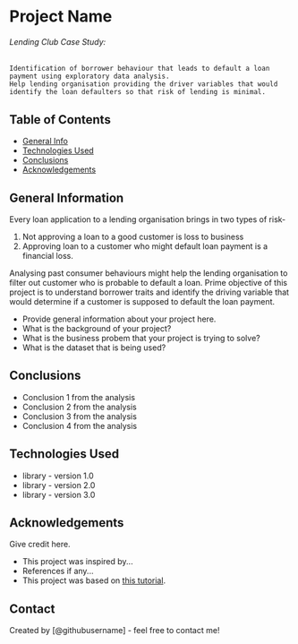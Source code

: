# Project Name
 ###### Lending Club Case Study:
    Identification of borrower behaviour that leads to default a loan payment using exploratory data analysis.
    Help lending organisation providing the driver variables that would identify the loan defaulters so that risk of lending is minimal.

## Table of Contents
* [General Info](#general-information)
* [Technologies Used](#technologies-used)
* [Conclusions](#conclusions)
* [Acknowledgements](#acknowledgements)

## General Information
Every loan application to a lending organisation brings in two types of risk-
   1. Not approving a loan to a good customer is loss to business
   2. Approving loan to a customer who might default loan payment is a financial loss.
   
Analysing past consumer behaviours might help the lending organisation to filter out customer who is probable to default a loan. Prime objective of this project is to understand borrower traits and identify the driving variable that would determine if a customer is supposed to default the loan payment.

- Provide general information about your project here.
- What is the background of your project?
- What is the business probem that your project is trying to solve?
- What is the dataset that is being used?

<!-- You don't have to answer all the questions - just the ones relevant to your project. -->

## Conclusions
- Conclusion 1 from the analysis
- Conclusion 2 from the analysis
- Conclusion 3 from the analysis
- Conclusion 4 from the analysis

<!-- You don't have to answer all the questions - just the ones relevant to your project. -->


## Technologies Used
- library - version 1.0
- library - version 2.0
- library - version 3.0

<!-- As the libraries versions keep on changing, it is recommended to mention the version of library used in this project -->

## Acknowledgements
Give credit here.
- This project was inspired by...
- References if any...
- This project was based on [this tutorial](https://www.example.com).


## Contact
Created by [@githubusername] - feel free to contact me!


<!-- Optional -->
<!-- ## License -->
<!-- This project is open source and available under the [... License](). -->

<!-- You don't have to include all sections - just the one's relevant to your project -->